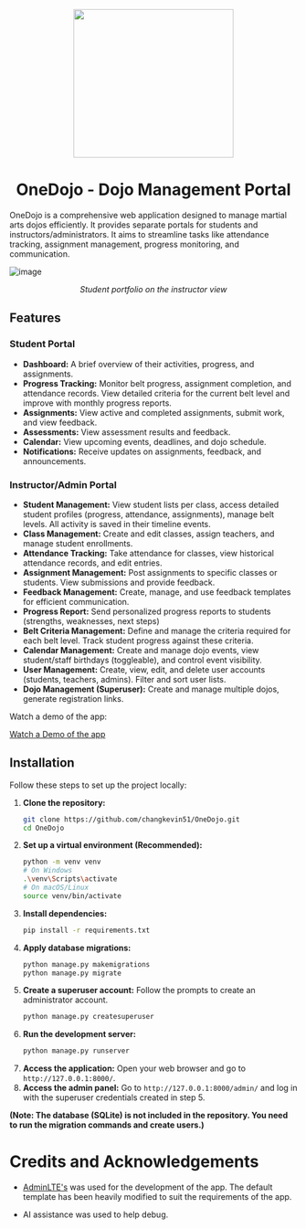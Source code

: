 
<p align="center">
  <img width="280" height="260" src="https://github.com/user-attachments/assets/1e5dfd9a-808e-4a71-bc43-b0f6b81e8260">
</p>

<div align="center">
  <h1>OneDojo - Dojo Management Portal</h1>
</div>



OneDojo is a comprehensive web application designed to manage martial arts dojos efficiently. It provides separate portals for students and instructors/administrators. It aims to streamline tasks like attendance tracking, assignment management, progress monitoring, and communication.

![image](https://github.com/user-attachments/assets/fba55f19-ef22-4fc9-ade9-e7c2fbc1d8be)

<div align="center">
  <i>Student portfolio on the instructor view</i>
</div>

## Features

### Student Portal
*   **Dashboard:** A brief overview of their activities, progress, and assignments.
*   **Progress Tracking:** Monitor belt progress, assignment completion, and attendance records. View detailed criteria for the current belt level and improve with monthly progress reports. 
*   **Assignments:** View active and completed assignments, submit work, and view feedback.
*   **Assessments:** View assessment results and feedback.
*   **Calendar:** View upcoming events, deadlines, and dojo schedule.
*   **Notifications:** Receive updates on assignments, feedback, and announcements.

### Instructor/Admin Portal
*   **Student Management:** View student lists per class, access detailed student profiles (progress, attendance, assignments), manage belt levels. All activity is saved in their timeline events.
*   **Class Management:** Create and edit classes, assign teachers, and manage student enrollments.
*   **Attendance Tracking:** Take attendance for classes, view historical attendance records, and edit entries.
*   **Assignment Management:** Post assignments to specific classes or students. View submissions and provide feedback.
*   **Feedback Management:** Create, manage, and use feedback templates for efficient communication.
*   **Progress Report:** Send personalized progress reports to students (strengths, weaknesses, next steps)
*   **Belt Criteria Management:** Define and manage the criteria required for each belt level. Track student progress against these criteria.
*   **Calendar Management:** Create and manage dojo events, view student/staff birthdays (toggleable), and control event visibility.
*   **User Management:** Create, view, edit, and delete user accounts (students, teachers, admins). Filter and sort user lists.
*   **Dojo Management (Superuser):** Create and manage multiple dojos, generate registration links.

Watch a demo of the app:

[Watch a Demo of the app](https://github.com/user-attachments/assets/2bfcf80d-05ea-48ea-8fad-5e83013a6066)




## Installation

Follow these steps to set up the project locally:

1.  **Clone the repository:**
    ```bash
    git clone https://github.com/changkevin51/OneDojo.git
    cd OneDojo
    ```
2.  **Set up a virtual environment (Recommended):**
    ```bash
    python -m venv venv
    # On Windows
    .\venv\Scripts\activate
    # On macOS/Linux
    source venv/bin/activate
    ```
3.  **Install dependencies:**
    ```bash
    pip install -r requirements.txt
    ```
4.  **Apply database migrations:**
    ```bash
    python manage.py makemigrations
    python manage.py migrate
    ```
5.  **Create a superuser account:**
    Follow the prompts to create an administrator account.
    ```bash
    python manage.py createsuperuser
    ```
6.  **Run the development server:**
    ```bash
    python manage.py runserver
    ```
7.  **Access the application:**
    Open your web browser and go to `http://127.0.0.1:8000/`.
8.  **Access the admin panel:**
    Go to `http://127.0.0.1:8000/admin/` and log in with the superuser credentials created in step 5.

**(Note: The database (SQLite) is not included in the repository. You need to run the migration commands and create users.)**


# Credits and Acknowledgements

* [AdminLTE's](https://adminlte.io/) was used for the development of the app. The default template has been heavily modified to suit the requirements of the app.

* AI assistance was used to help debug.




